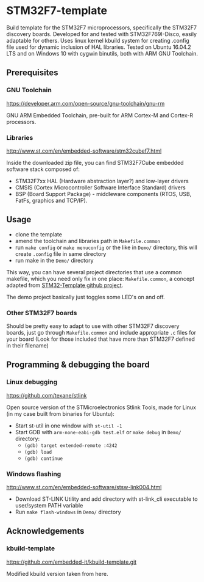 # STM32F7-template

Build template for the STM32F7 microprocessors, specifically the STM32F7 discovery boards. Developed for and tested with STM32F769I-Disco, easily adaptable for others. Uses linux kernel kbuild system for creating .config file used for dynamic inclusion of HAL libraries. Tested on Ubuntu 16.04.2 LTS and on Windows 10 with cygwin binutils, both with ARM GNU Toolchain.

## Prerequisites

### GNU Toolchain

https://developer.arm.com/open-source/gnu-toolchain/gnu-rm

GNU ARM Embedded Toolchain, pre-built for ARM Cortex-M and Cortex-R processors.

### Libraries

http://www.st.com/en/embedded-software/stm32cubef7.html

Inside the downloaded zip file, you can find STM32F7Cube embedded software stack composed of:

  - STM32F7xx HAL (Hardware abstraction layer?) and low-layer drivers
  - CMSIS (Cortex Microcontroller Software Interface Standard) drivers
  - BSP (Board Support Package) - middleware components (RTOS, USB, FatFs, graphics and TCP/IP).

## Usage

  - clone the template
  - amend the toolchain and libraries path in `Makefile.common`
  - run `make config` or `make menuconfig` or the like in `Demo/` directory, this will create `.config` file in same directory
  - run make in the `Demo/` directory
  
This way, you can have several project directories that use a common makefile, which you need only fix in one place: `Makefile.common`, a concept adapted from [STM32-Template github project](https://github.com/geoffreymbrown/STM32-Template).

The demo project basically just toggles some LED's on and off.

### Other STM32F7 boards

Should be pretty easy to adapt to use with other STM32F7 discovery boards, just go through `Makefile.common` and include appropriate `.c` files for your board (Look for those included that have more than STM32F7 defined in their filename)

## Programming & debugging the board

### Linux debugging
https://github.com/texane/stlink

Open source version of the STMicroelectronics Stlink Tools, made for Linux (in my case built from binaries for Ubuntu):

  - Start st-util in one window with `st-util -1`
  - Start GDB with `arm-none-eabi-gdb test.elf` or `make debug` in `Demo/` directory:
      - `(gdb) target extended-remote :4242`
      - `(gdb) load`
      - `(gdb) continue`
      
### Windows flashing
http://www.st.com/en/embedded-software/stsw-link004.html

  - Download ST-LINK Utility and add directory with st-link_cli executable to user/system PATH variable
  - Run `make flash-windows` in `Demo/` directory

## Acknowledgements

### kbuild-template

https://github.com/embedded-it/kbuild-template.git

Modified kbuild version taken from here.
